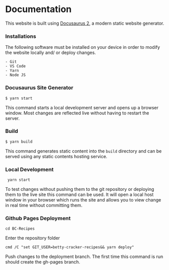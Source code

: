 # Documentation

This website is built using [Docusaurus 2](https://docusaurus.io/), a modern static website generator.

### Installations

The following software must be installed on your device in order to modify the website locally and/ or deploy changes.

    - Git
    - VS Code
    - Yarn
    - Node JS

### Docusaurus Site Generator

```
$ yarn start
```

This command starts a local development server and opens up a browser window. Most changes are reflected live without having to restart the server.

### Build

```
$ yarn build
```

This command generates static content into the `build` directory and can be served using any static contents hosting service.

### Local Development
```
 yarn start
```
To test changes without pushing them to the git repository or deploying them to the live site this command can be used. It will open a local host window in your browser which runs the site and allows you to view change in real time without committing them.

### Github Pages Deployment
```
cd BC-Recipes
```
Enter the repository folder

```
cmd /C "set GIT_USER=betty-cracker-recipes&& yarn deploy"
```
Push changes to the deployment branch. The first time this command is run should create the gh-pages branch.

